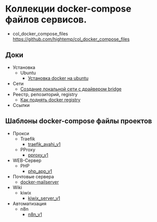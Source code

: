 # Коллекции docker-compose файлов сервисов.

- col_docker_compose_files https://github.com/hightemp/col_docker_compose_files

## Доки

- Установка
  - Ubuntu
    - [Установка docker на ubuntu](docs/docker-install/ubuntu_common.md)
- Сети
  - [Создание локальной сети с драйвером bridge](docs/networks/create-network.md)
- Реестр, репозиторий, registry
  - [Как поднять docker registry](docs/registry/registry_common.md)
- Ссылки

## Шаблоны docker-compose файлы проектов

- Прокси
  - Traefik
    - [traefik_avahi_v1](docker-compose/proxy-servers/reverse-proxy/traefik-mdns-avahi/traefik_avahi_v1/README.md)
  - PProxy
    - [pproxy_v1](docker-compose/proxy-servers/proxy/pproxy/pproxy_v1/docker-compose.yml)
- WEB-Сервер
  - PHP
    - [php_app_v1](docker-compose/web-servers/php-apps/php_app_v1/README.md)
- Почтовые сервера
  - [docker-mailserver](docker-compose/mail-servers/docker-mailserver/README.md)
- Wiki
  - kiwix
    - [kiwix_server_v1](docker-compose/wiki/kiwix/kiwix_server_v1/docker-compose.yml)
- Автоматизация
  - n8n
    - [n8n_v1](docker-compose/automation/n8n/n8n_v1/README.md)
